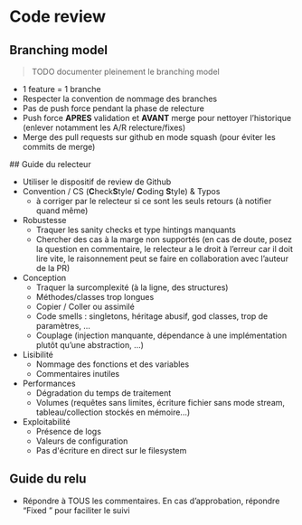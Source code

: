 # Code review

## Branching model

> TODO documenter pleinement le branching model

* 1 feature = 1 branche
* Respecter la convention de nommage des branches
* Pas de push force pendant la phase de relecture
* Push force **APRES** validation et **AVANT** merge pour nettoyer l’historique (enlever notamment les A/R relecture/fixes)
* Merge des pull requests sur github en mode squash (pour éviter les commits de merge)

## Guide du relecteur

* Utiliser le dispositif de review de Github
* Convention / CS (**C**heck**S**tyle/ **C**oding **S**tyle) & Typos
  * à corriger par le relecteur si ce sont les seuls retours (à notifier quand même)
* Robustesse
  * Traquer les sanity checks et type hintings manquants
  * Chercher des cas à la marge non supportés (en cas de doute, posez la question en commentaire, le relecteur a le droit à l’erreur car il doit lire vite, le raisonnement peut se faire en collaboration avec l’auteur de la PR)
* Conception
  * Traquer la surcomplexité (à la ligne, des structures)
  * Méthodes/classes trop longues
  * Copier / Coller ou assimilé
  * Code smells : singletons, héritage abusif, god classes, trop de paramètres, …
  * Couplage (injection manquante, dépendance à une implémentation plutôt qu’une abstraction, …)
* Lisibilité
  * Nommage des fonctions et des variables
  * Commentaires inutiles
* Performances
  * Dégradation du temps de traitement
  * Volumes (requêtes sans limites, écriture fichier sans mode stream, tableau/collection stockés en mémoire...)
* Exploitabilité
  * Présence de logs
  * Valeurs de configuration
  * Pas d'écriture en direct sur le filesystem


## Guide du relu

* Répondre à TOUS les commentaires. En cas d’approbation, répondre “Fixed <hash>” pour faciliter le suivi
